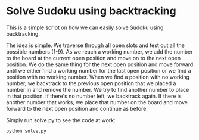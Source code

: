 # Solve Sudoku using backtracking

This is a simple script on how we can easily solve Sudoku using backtracking.

The idea is simple.  We traverse through all open slots and test out all the possible numbers (1-9).  As we reach a working number, we add the number to the board at the current open position and move on to the next open position.  We do the same thing for the next open position and move forward until we either find a working number for the last open position or we find a position with no working number.  When we find a position with no working number, we backtrack to the previous open position that we placed a number in and remove the number. We try to find another number to place in that position.  If there's no number left, we backtrack again.  If there is another number that works, we place that number on the board and move forward to the next open position and continue as before.

Simply run solve.py to see the code at work:

```
python solve.py
```
